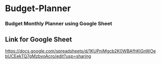 # Budget-Planner
### Budget Monthly Planner using Google Sheet
## Link for Google Sheet

https://docs.google.com/spreadsheets/d/1KUPnjMgcb2K0WBAfhKlGnWOebUCEekTQ7gMzbvoAcro/edit?usp=sharing

